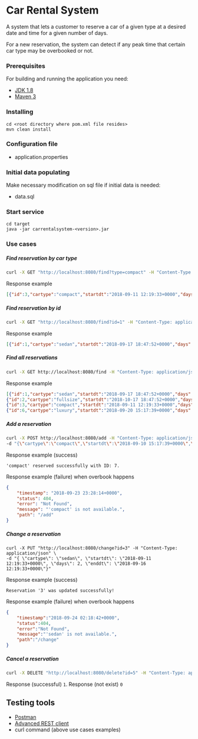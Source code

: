 # Car Rental System
A system that lets a customer to reserve a car of a given type at a desired date and time for a given number of days.

For a new reservation, the system can detect if any peak time that certain car type may be overbooked or not.

### Prerequisites
For building and running the application you need:
- [JDK 1.8](http://www.oracle.com/technetwork/java/javase/downloads/jdk8-downloads-2133151.html)
- [Maven 3](https://maven.apache.org)

### Installing
```
cd <root directory where pom.xml file resides>
mvn clean install
```

### Configuration file
- application.properties

### Initial data populating
Make necessary modification on sql file if initial data is needed:
- data.sql

### Start service
```
cd target
java -jar carrentalsystem-<version>.jar
```

### Use cases

##### Find reservation by car type
```sh
curl -X GET "http://localhost:8080/find?type=compact" -H "Content-Type: application/json"
```
Response example
```json
[{"id":3,"cartype":"compact","startdt":"2018-09-11 12:19:33+0000","days":5,"enddt":"2018-09-16 12:19:33+0000"}]
```
##### Find reservation by id
```sh
curl -X GET "http://localhost:8080/find?id=1" -H "Content-Type: application/json"
```
Response example
```json
[{"id":1,"cartype":"sedan","startdt":"2018-09-17 18:47:52+0000","days":3,"enddt":"2018-09-20 18:47:52+0000"}]
```
##### Find all reservations
```sh
curl -X GET http://localhost:8080/find -H "Content-Type: application/json"
```
Response example
```json
[{"id":1,"cartype":"sedan","startdt":"2018-09-17 18:47:52+0000","days":3,"enddt":"2018-09-20 18:47:52+0000"},
{"id":2,"cartype":"fullsize","startdt":"2018-10-17 18:47:52+0000","days":4,"enddt":"2018-10-21 18:47:52+0000"},
{"id":3,"cartype":"compact","startdt":"2018-09-11 12:19:33+0000","days":5,"enddt":"2018-09-16 12:19:33+0000"},
{"id":6,"cartype":"luxury","startdt":"2018-09-20 15:17:39+0000","days":2,"enddt":"2018-09-22 15:17:39+0000"}]
```
##### Add a reservation
```sh
curl -X POST http://localhost:8080/add -H "Content-Type: application/json" \
-d "{\"cartype\":\"compact\",\"startdt\":\"2018-09-10 15:17:39+0000\",\"days\":3,\"enddt\":\"2018-09-21 15:17:39+0000\"}"
```
Response example (success)
```
'compact' reserved successfully with ID: 7.
```
Response example (failure) when overbook happens
```json
{
    "timestamp": "2018-09-23 23:28:14+0000",
    "status": 404,
    "error": "Not Found",
    "message": "'compact' is not available.",
    "path": "/add"
}
```
##### Change a reservation
```
curl -X PUT "http://localhost:8080/change?id=3" -H "Content-Type: application/json" \
-d "{ \"cartype\": \"sedan\", \"startdt\": \"2018-09-11 12:19:33+0000\", \"days\": 2, \"enddt\": \"2018-09-16 12:19:33+0000\"}"
```
Response example (success)
```
Reservation '3' was updated successfully!
```
Response example (failure) when overbook happens
```json
{
    "timestamp":"2018-09-24 02:18:42+0000",
    "status":404,
    "error":"Not Found",
    "message":"'sedan' is not available.",
    "path":"/change"
}
```

##### Cancel a reservation
```sh
curl -X DELETE "http://localhost:8080/delete?id=5" -H "Content-Type: application/json"
```
Response (successful) `1`. Response (not exist) `0`

## Testing tools
- [Postman](https://www.getpostman.com)
- [Advanced REST client](http://advancedrestclient.com/)
- curl command (above use cases examples)
